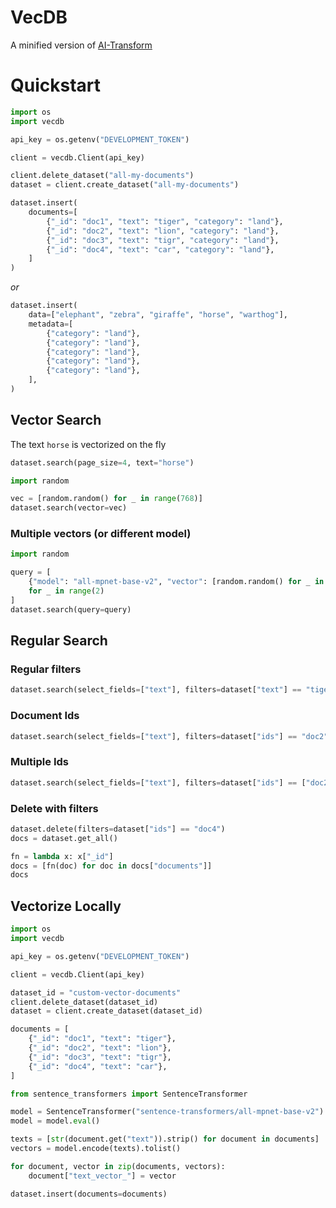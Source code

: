 # VecDB

A minified version of [AI-Transform](https://github.com/RelevanceAI/ai-transform)

# Quickstart

```python
import os
import vecdb

api_key = os.getenv("DEVELOPMENT_TOKEN")

client = vecdb.Client(api_key)

client.delete_dataset("all-my-documents")
dataset = client.create_dataset("all-my-documents")

dataset.insert(
    documents=[
        {"_id": "doc1", "text": "tiger", "category": "land"},
        {"_id": "doc2", "text": "lion", "category": "land"},
        {"_id": "doc3", "text": "tigr", "category": "land"},
        {"_id": "doc4", "text": "car", "category": "land"},
    ]
)

```

*or*

```python
dataset.insert(
    data=["elephant", "zebra", "giraffe", "horse", "warthog"],
    metadata=[
        {"category": "land"},
        {"category": "land"},
        {"category": "land"},
        {"category": "land"},
        {"category": "land"},
    ],
)

```

## Vector Search

The text `horse` is vectorized on the fly

```python
dataset.search(page_size=4, text="horse")

```


```python
import random

vec = [random.random() for _ in range(768)]
dataset.search(vector=vec)

```

### Multiple vectors (or different model)


```python
import random

query = [
    {"model": "all-mpnet-base-v2", "vector": [random.random() for _ in range(768)], "field": "text_vector_"}
    for _ in range(2)
]
dataset.search(query=query)

```

## Regular Search

### Regular filters

```python
dataset.search(select_fields=["text"], filters=dataset["text"] == "tiger")

```

### Document Ids

```python
dataset.search(select_fields=["text"], filters=dataset["ids"] == "doc2")

```

### Multiple Ids

```python
dataset.search(select_fields=["text"], filters=dataset["ids"] == ["doc2", "doc3"])

```
### Delete with filters

```python
dataset.delete(filters=dataset["ids"] == "doc4")
docs = dataset.get_all()

fn = lambda x: x["_id"]
docs = [fn(doc) for doc in docs["documents"]]
docs

```

## Vectorize Locally


```python
import os
import vecdb

api_key = os.getenv("DEVELOPMENT_TOKEN")

client = vecdb.Client(api_key)

dataset_id = "custom-vector-documents"
client.delete_dataset(dataset_id)
dataset = client.create_dataset(dataset_id)

documents = [
    {"_id": "doc1", "text": "tiger"},
    {"_id": "doc2", "text": "lion"},
    {"_id": "doc3", "text": "tigr"},
    {"_id": "doc4", "text": "car"},
]

```


```python
from sentence_transformers import SentenceTransformer

model = SentenceTransformer("sentence-transformers/all-mpnet-base-v2")
model = model.eval()

```


```python
texts = [str(document.get("text")).strip() for document in documents]
vectors = model.encode(texts).tolist()

for document, vector in zip(documents, vectors):
    document["text_vector_"] = vector

dataset.insert(documents=documents)

```
